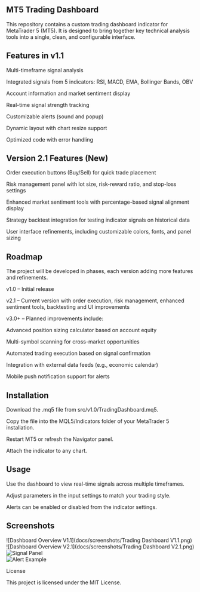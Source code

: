 ## MT5 Trading Dashboard

This repository contains a custom trading dashboard indicator for MetaTrader 5 (MT5). It is designed to bring together key technical analysis tools into a single, clean, and configurable interface.

## Features in v1.1

Multi-timeframe signal analysis

Integrated signals from 5 indicators: RSI, MACD, EMA, Bollinger Bands, OBV

Account information and market sentiment display

Real-time signal strength tracking

Customizable alerts (sound and popup)

Dynamic layout with chart resize support

Optimized code with error handling

## Version 2.1 Features (New)

Order execution buttons (Buy/Sell) for quick trade placement

Risk management panel with lot size, risk-reward ratio, and stop-loss settings

Enhanced market sentiment tools with percentage-based signal alignment display

Strategy backtest integration for testing indicator signals on historical data

User interface refinements, including customizable colors, fonts, and panel sizing

## Roadmap

The project will be developed in phases, each version adding more features and refinements.

v1.0 – Initial release

v2.1 – Current version with order execution, risk management, enhanced sentiment tools, backtesting and UI improvements

v3.0+ – Planned improvements include:

Advanced position sizing calculator based on account equity

Multi-symbol scanning for cross-market opportunities

Automated trading execution based on signal confirmation

Integration with external data feeds (e.g., economic calendar)

Mobile push notification support for alerts
## Installation

Download the .mq5 file from src/v1.0/TradingDashboard.mq5.

Copy the file into the MQL5/Indicators folder of your MetaTrader 5 installation.

Restart MT5 or refresh the Navigator panel.

Attach the indicator to any chart.

## Usage

Use the dashboard to view real-time signals across multiple timeframes.

Adjust parameters in the input settings to match your trading style.

Alerts can be enabled or disabled from the indicator settings.

## Screenshots

![Dashboard Overview V1.1](docs/screenshots/Trading Dashboard V1.1.png) 
![Dashboard Overview V2.1](docs/screenshots/Trading Dashboard V2.1.png)
![Signal Panel](docs/screenshots/signal_panel.png)  
![Alert Example](docs/screenshots/alert_popup.png)  


License

This project is licensed under the MIT License.
